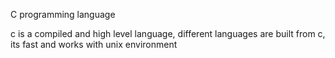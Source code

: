 C programming language

c is a compiled and high level language, different languages are built from c, its fast and works with unix environment
